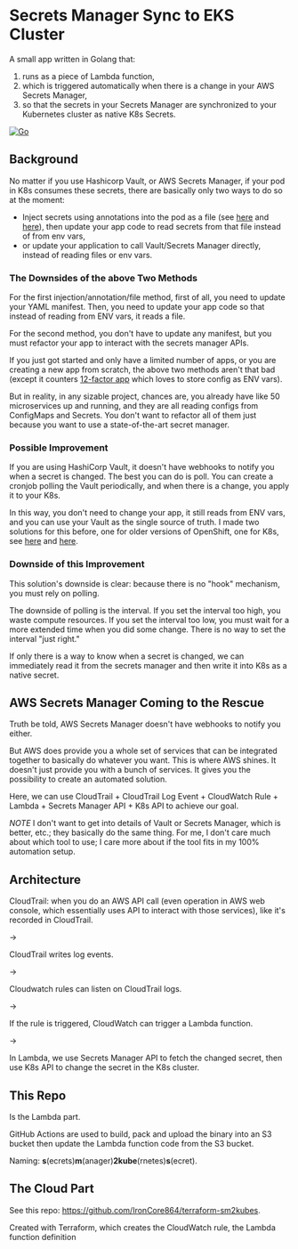 # Secrets Manager Sync to EKS Cluster

A small app written in Golang that:

1. runs as a piece of Lambda function,
2. which is triggered automatically when there is a change in your AWS Secrets Manager,
3. so that the secrets in your Secrets Manager are synchronized to your Kubernetes cluster as native K8s Secrets.

[![Go](https://github.com/IronCore864/sm2kubes/actions/workflows/master.yaml/badge.svg)](https://github.com/IronCore864/sm2kubes/actions/workflows/master.yaml)

## Background

No matter if you use Hashicorp Vault, or AWS Secrets Manager, if your pod in K8s consumes these secrets, there are basically only two ways to do so at the moment:

- Inject secrets using annotations into the pod as a file (see [here](https://www.hashicorp.com/blog/injecting-vault-secrets-into-kubernetes-pods-via-a-sidecar) and [here](https://aws.amazon.com/blogs/containers/aws-secrets-controller-poc/)), then update your app code to read secrets from that file instead of from env vars,
- or update your application to call Vault/Secrets Manager directly, instead of reading files or env vars.

### The Downsides of the above Two Methods

For the first injection/annotation/file method, first of all, you need to update your YAML manifest. Then, you need to update your app code so that instead of reading from ENV vars, it reads a file.

For the second method, you don't have to update any manifest, but you must refactor your app to interact with the secrets manager APIs.

If you just got started and only have a limited number of apps, or you are creating a new app from scratch, the above two methods aren't that bad (except it counters [12-factor app](https://12factor.net/) which loves to store config as ENV vars).

But in reality, in any sizable project, chances are, you already have like 50 microservices up and running, and they are all reading configs from ConfigMaps and Secrets. You don't want to refactor all of them just because you want to use a state-of-the-art secret manager.

### Possible Improvement

If you are using HashiCorp Vault, it doesn't have webhooks to notify you when a secret is changed. The best you can do is poll. You can create a cronjob polling the Vault periodically, and when there is a change, you apply it to your K8s.

In this way, you don't need to change your app, it still reads from ENV vars, and you can use your Vault as the single source of truth. I made two solutions for this before, one for older versions of OpenShift, one for K8s, see [here](https://github.com/IronCore864/vs2yaml) and [here](https://github.com/IronCore864/vs2kubes).

### Downside of this Improvement

This solution's downside is clear: because there is no "hook" mechanism, you must rely on polling.

The downside of polling is the interval. If you set the interval too high, you waste compute resources. If you set the interval too low, you must wait for a more extended time when you did some change. There is no way to set the interval "just right."

If only there is a way to know when a secret is changed, we can immediately read it from the secrets manager and then write it into K8s as a native secret.

## AWS Secrets Manager Coming to the Rescue

Truth be told, AWS Secrets Manager doesn't have webhooks to notify you either.

But AWS does provide you a whole set of services that can be integrated together to basically do whatever you want. This is where AWS shines. It doesn't just provide you with a bunch of services. It gives you the possibility to create an automated solution.

Here, we can use CloudTrail + CloudTrail Log Event + CloudWatch Rule + Lambda + Secrets Manager API + K8s API to achieve our goal.

*NOTE* I don't want to get into details of Vault or Secrets Manager, which is better, etc.; they basically do the same thing. For me, I don't care much about which tool to use; I care more about if the tool fits in my 100% automation setup.

## Architecture

CloudTrail: when you do an AWS API call (even operation in AWS web console, which essentially uses API to interact with those services), like it's recorded in CloudTrail.

->

CloudTrail writes log events.

->

Cloudwatch rules can listen on CloudTrail logs.

->

If the rule is triggered, CloudWatch can trigger a Lambda function.

->

In Lambda, we use Secrets Manager API to fetch the changed secret, then use K8s API to change the secret in the K8s cluster.


## This Repo

Is the Lambda part.

GitHub Actions are used to build, pack and upload the binary into an S3 bucket then update the Lambda function code from the S3 bucket.

Naming: **s**(ecrets)**m**(anager)**2kube**(rnetes)**s**(ecret).

## The Cloud Part

See this repo: https://github.com/IronCore864/terraform-sm2kubes.

Created with Terraform, which creates the CloudWatch rule, the Lambda function definition
